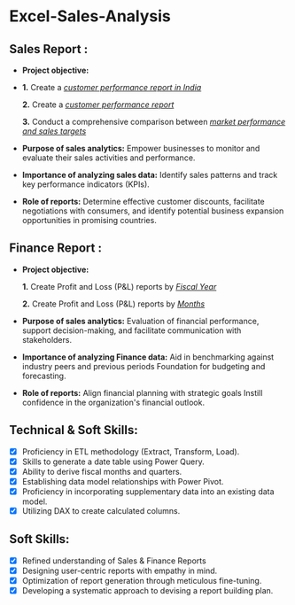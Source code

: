 # Excel-Sales-Analysis
## Sales Report :


- **Project objective:**

-   **1.** Create a _[customer performance report in India](https://github.com/SHADAB-DA/Excel-Sales-Analysis/blob/main/Customer%20performance%20by%20india%20pdf.pdf)_ 

    **2.** Create a _[customer performance report](https://github.com/SHADAB-DA/Excel-Sales-Analysis/blob/main/Customer%20Performance%20Report.pdf)_ 

    **3.** Conduct a comprehensive comparison between _[market performance and sales targets](https://github.com/SHADAB-DA/Excel-Sales-Analysis/blob/main/Market%20Performance%20vs%20Target%20Report.pdf)_

- **Purpose of sales analytics:** Empower businesses to monitor and evaluate their sales activities and performance.

- **Importance of analyzing sales data:** Identify sales patterns and track key performance indicators (KPIs).

- **Role of reports:** Determine effective customer discounts, facilitate negotiations with consumers, and identify potential business expansion opportunities in promising countries.


## Finance Report :

- **Project objective:** 

    **1.** Create Profit and Loss (P&L) reports by _[Fiscal Year](https://github.com/SHADAB-DA/Excel-Sales-Analysis/blob/main/P%26L%20Fiscal%20Year%20Report.pdf)_ 

   **2.** Create Profit and Loss (P&L) reports by _[Months](https://github.com/SHADAB-DA/Excel-Sales-Analysis/blob/main/P%26L%20By%20Months%20Report.pdf)_

- **Purpose of sales analytics:** Evaluation of financial performance, support decision-making, and facilitate communication with stakeholders.

- **Importance of analyzing Finance data:** Aid in benchmarking against industry peers and previous periods Foundation for budgeting and forecasting.

- **Role of reports:** Align financial planning with strategic goals Instill confidence in the organization's financial outlook.


## Technical & Soft Skills:
- [x]	Proficiency in ETL methodology (Extract, Transform, Load).
- [x]	Skills to generate a date table using Power Query.
- [x]	Ability to derive fiscal months and quarters.
- [x]	Establishing data model relationships with Power Pivot.
- [x]	Proficiency in incorporating supplementary data into an existing data model.
- [x]	Utilizing DAX to create calculated columns.

## Soft Skills:
- [x]	Refined understanding of Sales & Finance Reports
- [x]	Designing user-centric reports with empathy in mind.
- [x]	Optimization of report generation through meticulous fine-tuning.
- [x]	Developing a systematic approach to devising a report building plan.
